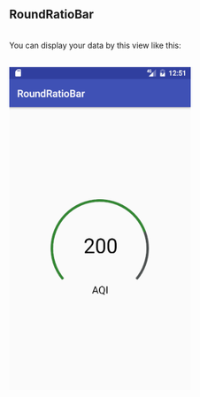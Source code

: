 <h2>RoundRatioBar</h2><br/>
You can display your data by this view like this:<br/><br/>

![baidu-images](/pic.png)  

